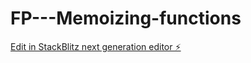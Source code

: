 # FP---Memoizing-functions

[Edit in StackBlitz next generation editor ⚡️](https://stackblitz.com/~/github.com/sspinit88/FP---Memoizing-functions)